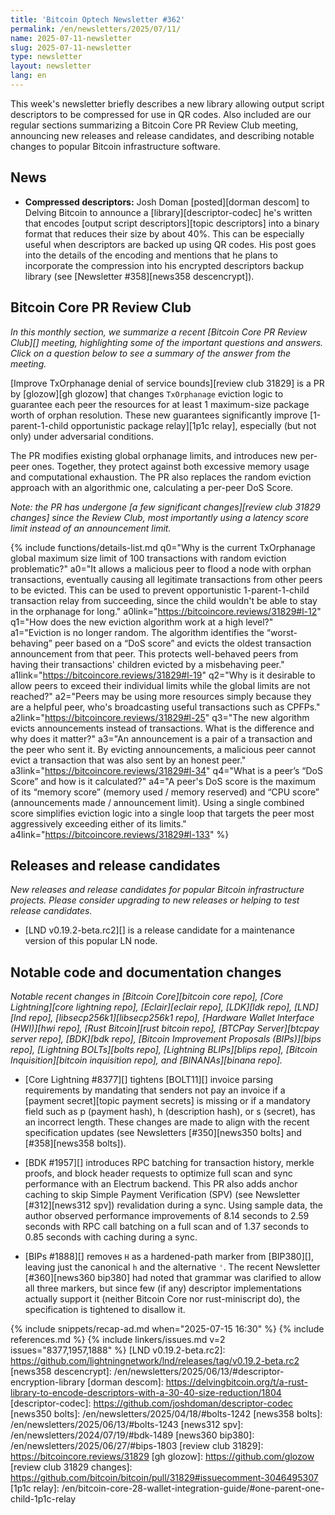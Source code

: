 ```yaml
---
title: 'Bitcoin Optech Newsletter #362'
permalink: /en/newsletters/2025/07/11/
name: 2025-07-11-newsletter
slug: 2025-07-11-newsletter
type: newsletter
layout: newsletter
lang: en
---
```

This week's newsletter briefly describes a new library allowing output
script descriptors to be compressed for use in QR codes.  Also included
are our regular sections summarizing a Bitcoin Core PR Review Club
meeting, announcing new releases and release candidates, and describing
notable changes to popular Bitcoin infrastructure software.

## News

- **Compressed descriptors:** Josh Doman [posted][dorman descom] to
  Delving Bitcoin to announce a [library][descriptor-codec] he's written
  that encodes [output script descriptors][topic descriptors] into a
  binary format that reduces their size by about 40%.  This can be
  especially useful when descriptors are backed up using QR codes.  His
  post goes into the details of the encoding and mentions that he plans
  to incorporate the compression into his encrypted descriptors backup
  library (see [Newsletter #358][news358 descencrypt]).

## Bitcoin Core PR Review Club

*In this monthly section, we summarize a recent [Bitcoin Core PR Review
Club][] meeting, highlighting some of the important questions and
answers.  Click on a question below to see a summary of the answer from
the meeting.*

[Improve TxOrphanage denial of service bounds][review club 31829] is a
PR by [glozow][gh glozow] that changes `TxOrphanage` eviction logic to
guarantee each peer the resources for at least 1 maximum-size package
worth of orphan resolution. These new guarantees significantly improve
[1-parent-1-child opportunistic package relay][1p1c relay],
especially (but not only) under adversarial conditions.

The PR modifies existing global orphanage limits, and introduces new
per-peer ones. Together, they protect against both excessive memory
usage and computational exhaustion. The PR also replaces the
random eviction approach with an algorithmic one, calculating a per-peer
DoS Score.

_Note: the PR has undergone [a few significant changes][review club
31829 changes] since the Review Club, most importantly using a latency
score limit instead of an announcement limit._

{% include functions/details-list.md
  q0="Why is the current TxOrphanage global maximum size limit of 100
  transactions with random eviction problematic?"
  a0="It allows a malicious peer to flood a node with orphan
  transactions, eventually causing all legitimate transactions from
  other peers to be evicted. This can be used to prevent opportunistic
  1-parent-1-child transaction relay from succeeding, since the child wouldn't
  be able to stay in the orphanage for long."
  a0link="https://bitcoincore.reviews/31829#l-12"
  q1="How does the new eviction algorithm work at a high level?"
  a1="Eviction is no longer random. The algorithm identifies the
  “worst-behaving” peer based on a “DoS score” and evicts the oldest
  transaction announcement from that peer. This protects well-behaved
  peers from having their transactions' children evicted by a
  misbehaving peer."
  a1link="https://bitcoincore.reviews/31829#l-19"
  q2="Why is it desirable to allow peers to exceed their individual
  limits while the global limits are not reached?"
  a2="Peers may be using more resources simply because they are a
  helpful peer, who's broadcasting useful transactions such as CPFPs."
  a2link="https://bitcoincore.reviews/31829#l-25"
  q3="The new algorithm evicts announcements instead of transactions.
  What is the difference and why does it matter?"
  a3="An announcement is a pair of a transaction and the peer who sent
  it. By evicting announcements, a malicious peer cannot evict a
  transaction that was also sent by an honest peer."
  a3link="https://bitcoincore.reviews/31829#l-34"
  q4="What is a peer’s “DoS Score” and how is it calculated?"
  a4="A peer's DoS score is the maximum of its “memory score” (memory
  used / memory reserved) and “CPU score” (announcements made /
  announcement limit). Using a single combined score simplifies eviction
  logic into a single loop that targets the peer most aggressively
  exceeding either of its limits."
  a4link="https://bitcoincore.reviews/31829#l-133"
%}

## Releases and release candidates

_New releases and release candidates for popular Bitcoin infrastructure
projects.  Please consider upgrading to new releases or helping to test
release candidates._

- [LND v0.19.2-beta.rc2][] is a release candidate for a maintenance
  version of this popular LN node.

## Notable code and documentation changes

_Notable recent changes in [Bitcoin Core][bitcoin core repo], [Core
Lightning][core lightning repo], [Eclair][eclair repo], [LDK][ldk repo],
[LND][lnd repo], [libsecp256k1][libsecp256k1 repo], [Hardware Wallet
Interface (HWI)][hwi repo], [Rust Bitcoin][rust bitcoin repo], [BTCPay
Server][btcpay server repo], [BDK][bdk repo], [Bitcoin Improvement
Proposals (BIPs)][bips repo], [Lightning BOLTs][bolts repo],
[Lightning BLIPs][blips repo], [Bitcoin Inquisition][bitcoin inquisition
repo], and [BINANAs][binana repo]._

- [Core Lightning #8377][] tightens [BOLT11][] invoice parsing
  requirements by mandating that senders not pay an invoice if a
  [payment secret][topic payment secrets] is missing or if a mandatory
  field such as p (payment hash), h (description hash), or s (secret),
  has an incorrect length. These changes are made to align with the
  recent specification updates (see Newsletters [#350][news350 bolts]
  and [#358][news358 bolts]).

- [BDK #1957][] introduces RPC batching for transaction history, merkle
  proofs, and block header requests to optimize full scan and sync
  performance with an Electrum backend. This PR also adds anchor caching
  to skip Simple Payment Verification (SPV) (see Newsletter
  [#312][news312 spv]) revalidation during a sync. Using sample data,
  the author observed performance improvements of 8.14 seconds to 2.59
  seconds with RPC call batching on a full scan and of 1.37 seconds to
  0.85 seconds with caching during a sync.

- [BIPs #1888][] removes `H` as a hardened-path marker from [BIP380][],
  leaving just the canonical `h` and the alternative `'`. The recent
  Newsletter [#360][news360 bip380] had noted that grammar was clarified
  to allow all three markers, but since few (if any) descriptor
  implementations actually support it (neither Bitcoin Core nor
  rust-miniscript do), the specification is tightened to disallow it.

{% include snippets/recap-ad.md when="2025-07-15 16:30" %}
{% include references.md %}
{% include linkers/issues.md v=2 issues="8377,1957,1888" %}
[LND v0.19.2-beta.rc2]: https://github.com/lightningnetwork/lnd/releases/tag/v0.19.2-beta.rc2
[news358 descencrypt]: /en/newsletters/2025/06/13/#descriptor-encryption-library
[dorman descom]: https://delvingbitcoin.org/t/a-rust-library-to-encode-descriptors-with-a-30-40-size-reduction/1804
[descriptor-codec]: https://github.com/joshdoman/descriptor-codec
[news350 bolts]: /en/newsletters/2025/04/18/#bolts-1242
[news358 bolts]: /en/newsletters/2025/06/13/#bolts-1243
[news312 spv]: /en/newsletters/2024/07/19/#bdk-1489
[news360 bip380]: /en/newsletters/2025/06/27/#bips-1803
[review club 31829]: https://bitcoincore.reviews/31829
[gh glozow]: https://github.com/glozow
[review club 31829 changes]: https://github.com/bitcoin/bitcoin/pull/31829#issuecomment-3046495307
[1p1c relay]: /en/bitcoin-core-28-wallet-integration-guide/#one-parent-one-child-1p1c-relay
